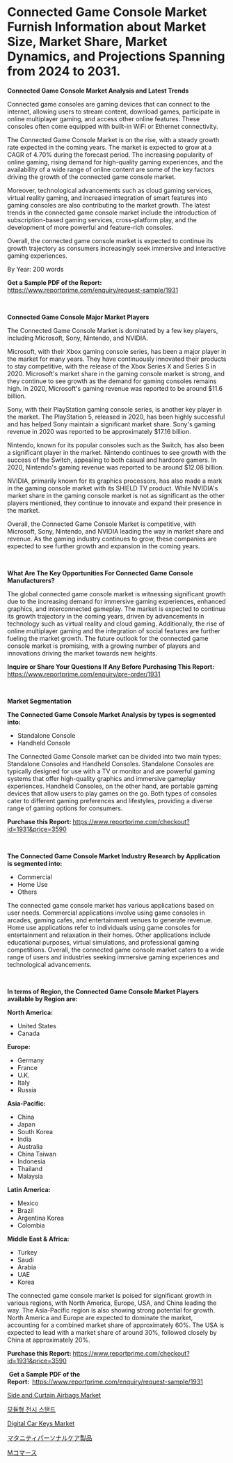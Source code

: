 <p><h1>Connected Game Console Market Furnish Information about Market Size, Market Share, Market Dynamics, and Projections Spanning from 2024 to 2031.</h1></p><p><strong>Connected Game Console Market Analysis and Latest Trends</strong></p>
<p><p>Connected game consoles are gaming devices that can connect to the internet, allowing users to stream content, download games, participate in online multiplayer gaming, and access other online features. These consoles often come equipped with built-in WiFi or Ethernet connectivity.</p><p>The Connected Game Console Market is on the rise, with a steady growth rate expected in the coming years. The market is expected to grow at a CAGR of 4.70% during the forecast period. The increasing popularity of online gaming, rising demand for high-quality gaming experiences, and the availability of a wide range of online content are some of the key factors driving the growth of the connected game console market.</p><p>Moreover, technological advancements such as cloud gaming services, virtual reality gaming, and increased integration of smart features into gaming consoles are also contributing to the market growth. The latest trends in the connected game console market include the introduction of subscription-based gaming services, cross-platform play, and the development of more powerful and feature-rich consoles.</p><p>Overall, the connected game console market is expected to continue its growth trajectory as consumers increasingly seek immersive and interactive gaming experiences. </p><p>By Year: 200 words</p></p>
<p><strong>Get a Sample PDF of the Report:&nbsp;</strong> <a href="https://www.reportprime.com/enquiry/request-sample/1931">https://www.reportprime.com/enquiry/request-sample/1931</a></p>
<p>&nbsp;</p>
<p><strong>Connected Game Console Major Market Players</strong></p>
<p><p>The Connected Game Console Market is dominated by a few key players, including Microsoft, Sony, Nintendo, and NVIDIA. </p><p>Microsoft, with their Xbox gaming console series, has been a major player in the market for many years. They have continuously innovated their products to stay competitive, with the release of the Xbox Series X and Series S in 2020. Microsoft's market share in the gaming console market is strong, and they continue to see growth as the demand for gaming consoles remains high. In 2020, Microsoft's gaming revenue was reported to be around $11.6 billion.</p><p>Sony, with their PlayStation gaming console series, is another key player in the market. The PlayStation 5, released in 2020, has been highly successful and has helped Sony maintain a significant market share. Sony's gaming revenue in 2020 was reported to be approximately $17.16 billion. </p><p>Nintendo, known for its popular consoles such as the Switch, has also been a significant player in the market. Nintendo continues to see growth with the success of the Switch, appealing to both casual and hardcore gamers. In 2020, Nintendo's gaming revenue was reported to be around $12.08 billion.</p><p>NVIDIA, primarily known for its graphics processors, has also made a mark in the gaming console market with its SHIELD TV product. While NVIDIA's market share in the gaming console market is not as significant as the other players mentioned, they continue to innovate and expand their presence in the market. </p><p>Overall, the Connected Game Console Market is competitive, with Microsoft, Sony, Nintendo, and NVIDIA leading the way in market share and revenue. As the gaming industry continues to grow, these companies are expected to see further growth and expansion in the coming years.</p></p>
<p>&nbsp;</p>
<p><strong>What Are The Key Opportunities For Connected Game Console Manufacturers?</strong></p>
<p><p>The global connected game console market is witnessing significant growth due to the increasing demand for immersive gaming experiences, enhanced graphics, and interconnected gameplay. The market is expected to continue its growth trajectory in the coming years, driven by advancements in technology such as virtual reality and cloud gaming. Additionally, the rise of online multiplayer gaming and the integration of social features are further fueling the market growth. The future outlook for the connected game console market is promising, with a growing number of players and innovations driving the market towards new heights.</p></p>
<p><strong>Inquire or Share Your Questions If Any Before Purchasing This Report:</strong> <a href="https://www.reportprime.com/enquiry/pre-order/1931">https://www.reportprime.com/enquiry/pre-order/1931</a></p>
<p>&nbsp;</p>
<p><strong>Market Segmentation</strong></p>
<p><strong>The Connected Game Console Market Analysis by types is segmented into:</strong></p>
<p><ul><li>Standalone Console</li><li>Handheld Console</li></ul></p>
<p><p>The Connected Game Console market can be divided into two main types: Standalone Consoles and Handheld Consoles. Standalone Consoles are typically designed for use with a TV or monitor and are powerful gaming systems that offer high-quality graphics and immersive gameplay experiences. Handheld Consoles, on the other hand, are portable gaming devices that allow users to play games on the go. Both types of consoles cater to different gaming preferences and lifestyles, providing a diverse range of gaming options for consumers.</p></p>
<p><strong>Purchase this Report:&nbsp;</strong><a href="https://www.reportprime.com/checkout?id=1931&price=3590">https://www.reportprime.com/checkout?id=1931&price=3590</a></p>
<p>&nbsp;</p>
<p><strong>The Connected Game Console Market Industry Research by Application is segmented into:</strong></p>
<p><ul><li>Commercial</li><li>Home Use</li><li>Others</li></ul></p>
<p><p>The connected game console market has various applications based on user needs. Commercial applications involve using game consoles in arcades, gaming cafes, and entertainment venues to generate revenue. Home use applications refer to individuals using game consoles for entertainment and relaxation in their homes. Other applications include educational purposes, virtual simulations, and professional gaming competitions. Overall, the connected game console market caters to a wide range of users and industries seeking immersive gaming experiences and technological advancements.</p></p>
<p>&nbsp;</p>
<p><strong>In terms of Region, the Connected Game Console Market Players available by Region are:</strong></p>
<p>
    <p> <strong> North America: </strong>
        <ul>
            <li>United States</li>
            <li>Canada</li>
        </ul>
        </p> 
    <p> <strong> Europe: </strong>
        <ul>
            <li>Germany</li>
            <li>France</li>
            <li>U.K.</li>
            <li>Italy</li>
            <li>Russia</li>
        </ul>
        </p> 
    <p> <strong> Asia-Pacific: </strong>
        <ul>
            <li>China</li>
            <li>Japan</li>
            <li>South Korea</li>
            <li>India</li>
            <li>Australia</li>
            <li>China Taiwan</li>
            <li>Indonesia</li>
            <li>Thailand</li>
            <li>Malaysia</li>
        </ul>
        </p> 
    <p> <strong> Latin America: </strong>
        <ul>
            <li>Mexico</li>
            <li>Brazil</li>
            <li>Argentina Korea</li>
            <li>Colombia</li>
        </ul>
        </p> 
    <p> <strong> Middle East & Africa: </strong>
        <ul>
            <li>Turkey</li>
            <li>Saudi</li>
            <li>Arabia</li>
            <li>UAE</li>
            <li>Korea</li>
        </ul>
    </p>
    </p>
<p><p>The connected game console market is poised for significant growth in various regions, with North America, Europe, USA, and China leading the way. The Asia-Pacific region is also showing strong potential for growth. North America and Europe are expected to dominate the market, accounting for a combined market share of approximately 60%. The USA is expected to lead with a market share of around 30%, followed closely by China at approximately 20%.</p></p>
<p><strong>Purchase this Report: </strong><a href="https://www.reportprime.com/checkout?id=1931&price=3590">https://www.reportprime.com/checkout?id=1931&price=3590</a></p>
<p>&nbsp;<strong>Get a Sample PDF of the Report:&nbsp;&nbsp;</strong><a href="https://www.reportprime.com/enquiry/request-sample/1931">https://www.reportprime.com/enquiry/request-sample/1931</a></p>
<p><strong></strong></p>
<p><p><a href="https://issuu.com/reportprime-2/docs/side-and-curtain-airbags-market-size-2030.pptx">Side and Curtain Airbags Market</a></p><p><a href="https://github.com/nuekbpymrrz5/Market-Research-Report-List-1/blob/main/92848669853.md">모듈형 전시 스탠드</a></p><p><a href="https://issuu.com/reportprime-2/docs/digital-car-keys-market-size-2030.pptx">Digital Car Keys Market</a></p><p><a href="https://github.com/jkjreqjscoxx7/Market-Research-Report-List-1/blob/main/215900810724.md">マタニティパーソナルケア製品</a></p><p><a href="https://github.com/hilmi-2a/Market-Research-Report-List-1/blob/main/707040410725.md">Mコマース</a></p></p>